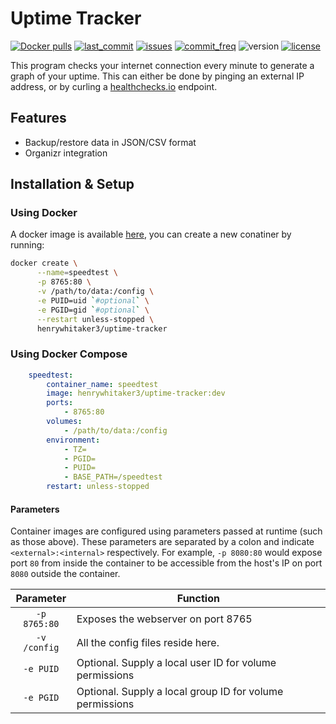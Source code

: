 # Uptime Tracker

[![Docker pulls](https://img.shields.io/docker/pulls/henrywhitaker3/uptime-tracker?style=flat-square)](https://hub.docker.com/r/henrywhitaker3/uptime-tracker) [![last_commit](https://img.shields.io/github/last-commit/henrywhitaker3/uptime-tracker?style=flat-square)](https://github.com/henrywhitaker3/uptime-tracker/commits) [![issues](https://img.shields.io/github/issues/henrywhitaker3/uptime-tracker?style=flat-square)](https://github.com/henrywhitaker3/uptime-tracker/issues) [![commit_freq](https://img.shields.io/github/commit-activity/m/henrywhitaker3/uptime-tracker?style=flat-square)](https://github.com/henrywhitaker3/uptime-tracker/commits) ![version](https://img.shields.io/badge/version-v1.0.0-success?style=flat-square) [![license](https://img.shields.io/github/license/henrywhitaker3/uptime-tracker?style=flat-square)](https://github.com/henrywhitaker3/uptime-tracker/blob/master/LICENSE)

This program checks your internet connection every minute to generate a graph of your uptime. This can either be done by pinging an external IP address, or by curling a [healthchecks.io](https://healthchecks.io/) endpoint.

## Features

- Backup/restore data in JSON/CSV format
- Organizr integration

## Installation & Setup

### Using Docker

A docker image is available [here](https://hub.docker.com/r/henrywhitaker3/uptime-tracker), you can create a new conatiner by running:

```bash
docker create \
      --name=speedtest \
      -p 8765:80 \
      -v /path/to/data:/config \
      -e PUID=uid `#optional` \
      -e PGID=gid `#optional` \
      --restart unless-stopped \
      henrywhitaker3/uptime-tracker
```

### Using Docker Compose

```yml
    speedtest:
        container_name: speedtest
        image: henrywhitaker3/uptime-tracker:dev
        ports:
            - 8765:80
        volumes:
            - /path/to/data:/config
        environment:
            - TZ=
            - PGID=
            - PUID=
            - BASE_PATH=/speedtest
        restart: unless-stopped
```

#### Parameters

Container images are configured using parameters passed at runtime (such as those above). These parameters are separated by a colon and indicate `<external>:<internal>` respectively. For example, `-p 8080:80` would expose port `80` from inside the container to be accessible from the host's IP on port `8080` outside the container.

|     Parameter             |   Function    |
|     :----:                |   --- |
|     `-p 8765:80`          |   Exposes the webserver on port 8765  |
|     `-v /config`          |   All the config files reside here.   |
|     `-e PUID`             |   Optional. Supply a local user ID for volume permissions   |
|     `-e PGID`             |   Optional. Supply a local group ID for volume permissions  |
